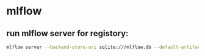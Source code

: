 # mlflow

## run mlflow server for registory:
```sh
mlflow server --backend-store-uri sqlite:///mlflow.db --default-artifact-root ./mlruns/ --host 127.0.0.1 --port 5000

```